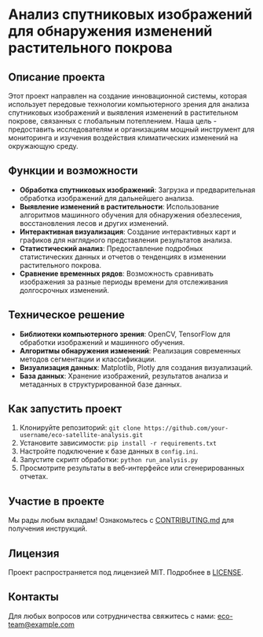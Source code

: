 # Анализ спутниковых изображений для обнаружения изменений растительного покрова

## Описание проекта

Этот проект направлен на создание инновационной системы, которая использует передовые технологии компьютерного зрения для анализа спутниковых изображений и выявления изменений в растительном покрове, связанных с глобальным потеплением. Наша цель - предоставить исследователям и организациям мощный инструмент для мониторинга и изучения воздействия климатических изменений на окружающую среду.

## Функции и возможности

- **Обработка спутниковых изображений**: Загрузка и предварительная обработка изображений для дальнейшего анализа.
- **Выявление изменений в растительности**: Использование алгоритмов машинного обучения для обнаружения обезлесения, восстановления лесов и других изменений.
- **Интерактивная визуализация**: Создание интерактивных карт и графиков для наглядного представления результатов анализа.
- **Статистический анализ**: Предоставление подробных статистических данных и отчетов о тенденциях в изменении растительного покрова.
- **Сравнение временных рядов**: Возможность сравнивать изображения за разные периоды времени для отслеживания долгосрочных изменений.

## Техническое решение

- **Библиотеки компьютерного зрения**: OpenCV, TensorFlow для обработки изображений и машинного обучения.
- **Алгоритмы обнаружения изменений**: Реализация современных методов сегментации и классификации.
- **Визуализация данных**: Matplotlib, Plotly для создания визуализаций.
- **База данных**: Хранение изображений, результатов анализа и метаданных в структурированной базе данных.

## Как запустить проект

1. Клонируйте репозиторий: `git clone https://github.com/your-username/eco-satellite-analysis.git`
2. Установите зависимости: `pip install -r requirements.txt`
3. Настройте подключение к базе данных в `config.ini`.
4. Запустите скрипт обработки: `python run_analysis.py`
5. Просмотрите результаты в веб-интерфейсе или сгенерированных отчетах.

## Участие в проекте

Мы рады любым вкладам! Ознакомьтесь с [CONTRIBUTING.md](CONTRIBUTING.md) для получения инструкций.

## Лицензия

Проект распространяется под лицензией MIT. Подробнее в [LICENSE](LICENSE).

## Контакты

Для любых вопросов или сотрудничества свяжитесь с нами: eco-team@example.com
